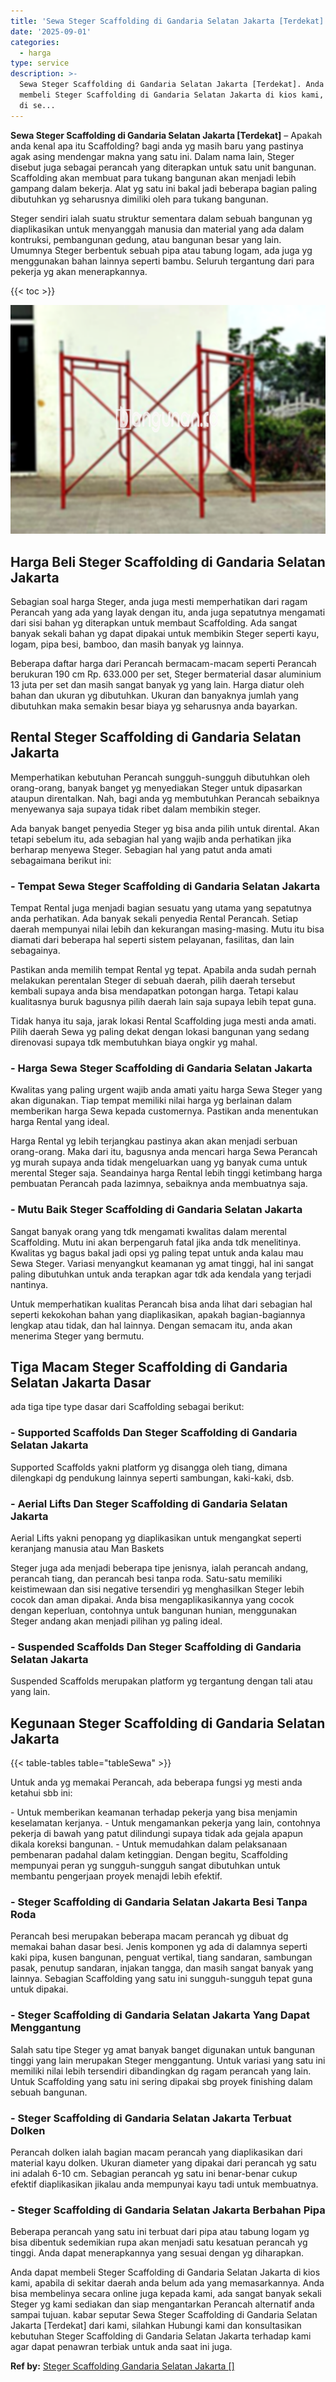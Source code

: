 ```yaml
---
title: 'Sewa Steger Scaffolding di Gandaria Selatan Jakarta [Terdekat]'
date: '2025-09-01'
categories:
  - harga
type: service
description: >-
  Sewa Steger Scaffolding di Gandaria Selatan Jakarta [Terdekat]. Anda dapat
  membeli Steger Scaffolding di Gandaria Selatan Jakarta di kios kami, apabila
  di se...
---
```


**Sewa Steger Scaffolding di Gandaria Selatan Jakarta \[Terdekat\]** – Apakah anda kenal apa itu Scaffolding? bagi anda yg masih baru yang pastinya agak asing mendengar makna yang satu ini. Dalam nama lain, Steger disebut juga sebagai perancah yang diterapkan untuk satu unit bangunan. Scaffolding akan membuat para tukang bangunan akan menjadi lebih gampang dalam bekerja. Alat yg satu ini bakal jadi beberapa bagian paling dibutuhkan yg seharusnya dimiliki oleh para tukang bangunan.

Steger sendiri ialah suatu struktur sementara dalam sebuah bangunan yg diaplikasikan untuk menyanggah manusia dan material yang ada dalam kontruksi, pembangunan gedung, atau bangunan besar yang lain. Umumnya Steger berbentuk sebuah pipa atau tabung logam, ada juga yg menggunakan bahan lainnya seperti bambu. Seluruh tergantung dari para pekerja yg akan menerapkannya.

{{< toc >}}

![Sewa Steger Scaffolding di Gandaria Selatan Jakarta [Terdekat]](/images/sewa-scaffolding-steger-27.png)

## Harga Beli Steger Scaffolding di Gandaria Selatan Jakarta

Sebagian soal harga Steger, anda juga mesti memperhatikan dari ragam Perancah yang ada yang layak dengan itu, anda juga sepatutnya mengamati dari sisi bahan yg diterapkan untuk membaut Scaffolding. Ada sangat banyak sekali bahan yg dapat dipakai untuk membikin Steger seperti kayu, logam, pipa besi, bamboo, dan masih banyak yg lainnya.

Beberapa daftar harga dari Perancah bermacam-macam seperti Perancah berukuran 190 cm Rp. 633.000 per set, Steger bermaterial dasar aluminium 13 juta per set dan masih sangat banyak yg yang lain. Harga diatur oleh bahan dan ukuran yg dibutuhkan. Ukuran dan banyaknya jumlah yang dibutuhkan maka semakin besar biaya yg seharusnya anda bayarkan.

## Rental Steger Scaffolding di Gandaria Selatan Jakarta

Memperhatikan kebutuhan Perancah sungguh-sungguh dibutuhkan oleh orang-orang, banyak banget yg menyediakan Steger untuk dipasarkan ataupun direntalkan. Nah, bagi anda yg membutuhkan Perancah sebaiknya menyewanya saja supaya tidak ribet dalam membikin steger.

Ada banyak banget penyedia Steger yg bisa anda pilih untuk dirental. Akan tetapi sebelum itu, ada sebagian hal yang wajib anda perhatikan jika berharap menyewa Steger. Sebagian hal yang patut anda amati sebagaimana berikut ini:

### \- Tempat Sewa Steger Scaffolding di Gandaria Selatan Jakarta

Tempat Rental juga menjadi bagian sesuatu yang utama yang sepatutnya anda perhatikan. Ada banyak sekali penyedia Rental Perancah. Setiap daerah mempunyai nilai lebih dan kekurangan masing-masing. Mutu itu bisa diamati dari beberapa hal seperti sistem pelayanan, fasilitas, dan lain sebagainya.

Pastikan anda memilih tempat Rental yg tepat. Apabila anda sudah pernah melakukan perentalan Steger di sebuah daerah, pilih daerah tersebut kembali supaya anda bisa mendapatkan potongan harga. Tetapi kalau kualitasnya buruk bagusnya pilih daerah lain saja supaya lebih tepat guna.

Tidak hanya itu saja, jarak lokasi Rental Scaffolding juga mesti anda amati. Pilih daerah Sewa yg paling dekat dengan lokasi bangunan yang sedang direnovasi supaya tdk membutuhkan biaya ongkir yg mahal.

### \- Harga Sewa Steger Scaffolding di Gandaria Selatan Jakarta

Kwalitas yang paling urgent wajib anda amati yaitu harga Sewa Steger yang akan digunakan. Tiap tempat memiliki nilai harga yg berlainan dalam memberikan harga Sewa kepada customernya. Pastikan anda menentukan harga Rental yang ideal.

Harga Rental yg lebih terjangkau pastinya akan akan menjadi serbuan orang-orang. Maka dari itu, bagusnya anda mencari harga Sewa Perancah yg murah supaya anda tidak mengeluarkan uang yg banyak cuma untuk merental Steger saja. Seandainya harga Rental lebih tinggi ketimbang harga pembuatan Perancah pada lazimnya, sebaiknya anda membuatnya saja.

### \- Mutu Baik Steger Scaffolding di Gandaria Selatan Jakarta

Sangat banyak orang yang tdk mengamati kwalitas dalam merental Scaffolding. Mutu ini akan berpengaruh fatal jika anda tdk menelitinya. Kwalitas yg bagus bakal jadi opsi yg paling tepat untuk anda kalau mau Sewa Steger. Variasi menyangkut keamanan yg amat tinggi, hal ini sangat paling dibutuhkan untuk anda terapkan agar tdk ada kendala yang terjadi nantinya.

Untuk memperhatikan kualitas Perancah bisa anda lihat dari sebagian hal seperti kekokohan bahan yang diaplikasikan, apakah bagian-bagiannya lengkap atau tidak, dan hal lainnya. Dengan semacam itu, anda akan menerima Steger yang bermutu.

## Tiga Macam Steger Scaffolding di Gandaria Selatan Jakarta Dasar

ada tiga tipe type dasar dari Scaffolding sebagai berikut:

### \- Supported Scaffolds Dan Steger Scaffolding di Gandaria Selatan Jakarta

Supported Scaffolds yakni platform yg disangga oleh tiang, dimana dilengkapi dg pendukung lainnya seperti sambungan, kaki-kaki, dsb.

### \- Aerial Lifts Dan Steger Scaffolding di Gandaria Selatan Jakarta

Aerial Lifts yakni penopang yg diaplikasikan untuk mengangkat seperti keranjang manusia atau Man Baskets

Steger juga ada menjadi beberapa tipe jenisnya, ialah perancah andang, perancah tiang, dan perancah besi tanpa roda. Satu-satu memiliki keistimewaan dan sisi negative tersendiri yg menghasilkan Steger lebih cocok dan aman dipakai. Anda bisa mengaplikasikannya yang cocok dengan keperluan, contohnya untuk bangunan hunian, menggunakan Steger andang akan menjadi pilihan yg paling ideal.

### \- Suspended Scaffolds Dan Steger Scaffolding di Gandaria Selatan Jakarta

Suspended Scaffolds merupakan platform yg tergantung dengan tali atau yang lain.

## Kegunaan Steger Scaffolding di Gandaria Selatan Jakarta

{{< table-tables table="tableSewa" >}}

Untuk anda yg memakai Perancah, ada beberapa fungsi yg mesti anda ketahui sbb ini:

\- Untuk memberikan keamanan terhadap pekerja yang bisa menjamin keselamatan kerjanya. - Untuk mengamankan pekerja yang lain, contohnya pekerja di bawah yang patut dilindungi supaya tidak ada gejala apapun dikala koreksi bangunan. - Untuk memudahkan dalam pelaksanaan pembenaran padahal dalam ketinggian. Dengan begitu, Scaffolding mempunyai peran yg sungguh-sungguh sangat dibutuhkan untuk membantu pengerjaan proyek menajdi lebih efektif.

### \- Steger Scaffolding di Gandaria Selatan Jakarta Besi Tanpa Roda

Perancah besi merupakan beberapa macam perancah yg dibuat dg memakai bahan dasar besi. Jenis komponen yg ada di dalamnya seperti kaki pipa, kusen bangunan, penguat vertikal, tiang sandaran, sambungan pasak, penutup sandaran, injakan tangga, dan masih sangat banyak yang lainnya. Sebagian Scaffolding yang satu ini sungguh-sungguh tepat guna untuk dipakai.

### \- Steger Scaffolding di Gandaria Selatan Jakarta Yang Dapat Menggantung

Salah satu tipe Steger yg amat banyak banget digunakan untuk bangunan tinggi yang lain merupakan Steger menggantung. Untuk variasi yang satu ini memiliki nilai lebih tersendiri dibandingkan dg ragam perancah yang lain. Untuk Scaffolding yang satu ini sering dipakai sbg proyek finishing dalam sebuah bangunan.

### \- Steger Scaffolding di Gandaria Selatan Jakarta Terbuat Dolken

Perancah dolken ialah bagian macam perancah yang diaplikasikan dari material kayu dolken. Ukuran diameter yang dipakai dari perancah yg satu ini adalah 6-10 cm. Sebagian perancah yg satu ini benar-benar cukup efektif diaplikasikan jikalau anda mempunyai kayu tadi untuk membuatnya.

### \- Steger Scaffolding di Gandaria Selatan Jakarta Berbahan Pipa

Beberapa perancah yang satu ini terbuat dari pipa atau tabung logam yg bisa dibentuk sedemikian rupa akan menjadi satu kesatuan perancah yg tinggi. Anda dapat menerapkannya yang sesuai dengan yg diharapkan.

Anda dapat membeli Steger Scaffolding di Gandaria Selatan Jakarta di kios kami, apabila di sekitar daerah anda belum ada yang memasarkannya. Anda bisa membelinya secara online juga kepada kami, ada sangat banyak sekali Steger yg kami sediakan dan siap mengantarkan Perancah alternatif anda sampai tujuan. kabar seputar Sewa Steger Scaffolding di Gandaria Selatan Jakarta \[Terdekat\] dari kami, silahkan Hubungi kami dan konsultasikan kebutuhan Steger Scaffolding di Gandaria Selatan Jakarta terhadap kami agar dapat penawran terbiak untuk anda saat ini juga.

**Ref by:** [Steger Scaffolding Gandaria Selatan Jakarta []](https://id.wikipedia.org/wiki/Steger)
